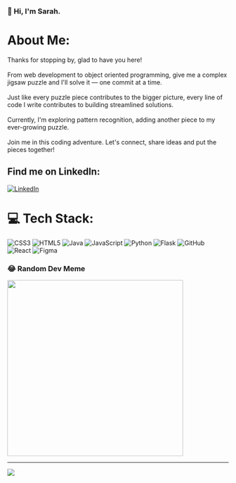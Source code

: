 ### 👋 Hi, I'm Sarah. 

# About Me:
Thanks for stopping by, glad to have you here!<br><br>From web development to object oriented programming, give me a complex jigsaw puzzle and I'll solve it — one commit at a time.<br><br>Just like every puzzle piece contributes to the bigger picture, every line of code I write contributes to building streamlined solutions.<br><br>Currently, I'm exploring pattern recognition, adding another piece to my ever-growing puzzle.<br><br>Join me in this coding adventure. Let's connect, share ideas and put the pieces together!<br>


## Find me on LinkedIn:
[![LinkedIn](https://img.shields.io/badge/LinkedIn-%230077B5.svg?logo=linkedin&logoColor=white)](https://linkedin.com/in/sarahabellard) 

# 💻 Tech Stack:
![CSS3](https://img.shields.io/badge/css3-%231572B6.svg?style=for-the-badge&logo=css3&logoColor=white) ![HTML5](https://img.shields.io/badge/html5-%23E34F26.svg?style=for-the-badge&logo=html5&logoColor=white) ![Java](https://img.shields.io/badge/java-%23ED8B00.svg?style=for-the-badge&logo=java&logoColor=white) ![JavaScript](https://img.shields.io/badge/javascript-%23323330.svg?style=for-the-badge&logo=javascript&logoColor=%23F7DF1E) ![Python](https://img.shields.io/badge/python-3670A0?style=for-the-badge&logo=python&logoColor=ffdd54) ![Flask](https://img.shields.io/badge/flask-%23000.svg?style=for-the-badge&logo=flask&logoColor=white) ![GitHub](https://img.shields.io/badge/GitHub-%23121011.svg?style=for-the-badge&logo=github&logoColor=white) ![React](https://img.shields.io/badge/react-%2320232a.svg?style=for-the-badge&logo=react&logoColor=%2361DAFB) 	![Figma](https://img.shields.io/badge/figma-%23F24E1E.svg?style=for-the-badge&logo=figma&logoColor=white)

### 😂 Random Dev Meme
<img src='https://randommeme-five.vercel.app/' style="height: 400px;"/>

---
[![](https://visitcount.itsvg.in/api?id=sarahabellard&icon=0&color=0)](https://visitcount.itsvg.in)

